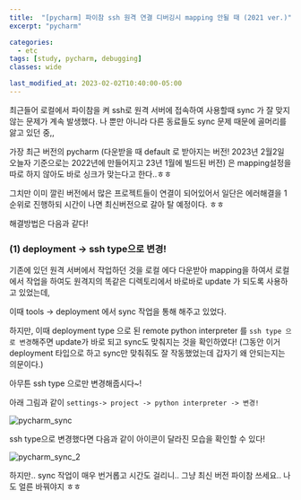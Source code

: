 ```yaml
---
title:  "[pycharm] 파이참 ssh 원격 연결 디버깅시 mapping 안될 때 (2021 ver.)"
excerpt: "pycharm"

categories:
  - etc
tags: [study, pycharm, debugging]
classes: wide

last_modified_at: 2023-02-02T10:40:00-05:00
---
```


최근들어 로컬에서 파이참을 켜 ssh로 원격 서버에 접속하여 사용할때 sync 가 잘 맞지 않는 문제가 계속 발생했다. 나 뿐만 아니라 다른 동료들도 sync 문제 때문에 골머리를 앓고 있던 중,,

가장 최근 버전의 pycharm (다운받을 때 default 로 받아지는 버전! 2023년 2월2일 오늘자 기준으로는 2022년에 만들어지고 23년 1월에 빌드된 버전) 은 mapping설정을 따로 하지 않아도 바로 싱크가 맞는다고 한다..ㅎㅎ

그치만 이미 깔린 버전에서 많은 프로젝트들이 연결이 되어있어서 일단은 에러해결을 1순위로 진행하되 시간이 나면 최신버전으로 갈아 탈 예정이다. ㅎㅎ

해결방법은 다음과 같다!

### (1) deployment -> ssh type으로 변경!

기존에 있던 원격 서버에서 작업하던 것을 로컬 에다 다운받아 mapping을 하여서 로컬에서 작업을 하여도 원격지의 똑같은 디렉토리에서 바로바로 update 가 되도록 사용하고 있었는데,

이때 tools -> deployment 에서 sync 작업을 통해 해주고 있었다.

하지만, 이때 deployment type 으로 된 remote python interpreter 를 `ssh type 으로 변경`해주면 update가 바로 되고 sync도 맞춰지는 것을 확인하였다! (그동안 이거 deployment 타입으로 하고 sync만 맞춰줘도 잘 작동했었는데 갑자기 왜 안되는지는 의문이다.)

아무튼 ssh type 으로만 변경해줍시다~!

아래 그림과 같이 `settings-> project -> python interpreter -> 변경!`

![pycharm_sync](https://user-images.githubusercontent.com/53431568/216233993-6b35b523-0040-4beb-b37a-a2e0dcc5f4d8.png)


ssh type으로 변경했다면 다음과 같이 아이콘이 달라진 모습을 확인할 수 있다!

![pycharm_sync_2](https://user-images.githubusercontent.com/53431568/216234239-a4c059ee-c38d-4391-a0c4-8fd589e362a4.png)


하지만.. sync 작업이 매우 번거롭고 시간도 걸리니.. 그냥 최신 버전 파이참 쓰세요.. 나도 얼른 바꿔야지 ㅎㅎ

